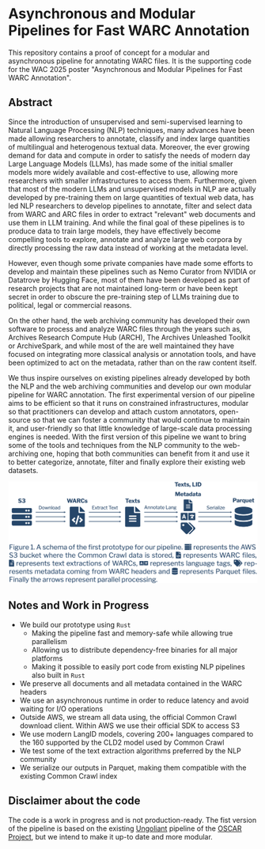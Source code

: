 # Asynchronous and Modular Pipelines for Fast WARC Annotation

This repository contains a proof of concept for a modular and asynchronous pipeline for annotating WARC files. It is the supporting code for the WAC 2025 poster "Asynchronous and Modular Pipelines for Fast WARC Annotation".

## Abstract

Since the introduction of unsupervised and semi-supervised learning to Natural Language Processing (NLP) techniques, many advances have been made allowing researchers to annotate, classify and index large quantities of multilingual and heterogenous textual data. Moreover, the ever growing demand for data and compute in order to satisfy the needs of modern day Large Language Models (LLMs), has made some of the initial smaller models more widely available and cost-effective to use, allowing more researchers with smaller infrastructures to access them. Furthermore, given that most of the modern LLMs and unsupervised models in NLP are actually developed by pre-training them on large quantities of textual web data, has led NLP researchers to develop pipelines to annotate, filter and select data from WARC and ARC files in order to extract "relevant" web documents and use them in LLM training. And while the final goal of these pipelines is to produce data to train large models, they have effectively become compelling tools to explore, annotate and analyze large web corpora by directly processing the raw data instead of working at the metadata level.

However, even though some private companies have made some efforts to develop and maintain these pipelines such as Nemo Curator from NVIDIA or Datatrove by Hugging Face, most of them have been developed as part of research projects that are not maintained long-term or have been kept secret in order to obscure the pre-training step of LLMs training due to political, legal or commercial reasons. 

On the other hand, the web archiving community has developed their own software to process and analyze WARC files through the years such as, Archives Research Compute Hub (ARCH), The Archives Unleashed Toolkit or ArchiveSpark, and while most of the are well maintained they have focused on integrating more classical analysis or annotation tools, and have been optimized to act on the metadata, rather than on the raw content itself. 

We thus inspire ourselves on existing pipelines already developed by both the NLP and the web archiving communities and develop our own modular pipeline for WARC annotation. The first experimental version of our pipeline aims to be efficient so that it runs on constrained infrastructures, modular so that practitioners can develop and attach custom annotators, open-source so that we can foster a community that would continue to maintain it, and user-friendly so that little knowledge of large-scale data processing engines is needed. With the first version of this pipeline we want to bring some of the tools and techniques from the NLP community to the web-archiving one, hoping that both communities can benefit from it and use it to better categorize, annotate, filter and finally explore their existing web datasets.

![A schema of the first prototype for our pipeline.](assets/pipeline_diagram.png "The first pipeline prototype")

## Notes and Work in Progress

- We build our prototype using `Rust`
  - Making the pipeline fast and memory-safe while allowing true parallelism
  - Allowing us to distribute dependency-free binaries for all major platforms
  - Making it possible to easily port code from existing NLP pipelines also built in `Rust`
- We preserve all documents and all metadata contained in the WARC headers
- We use an asynchronous runtime in order to reduce latency and avoid waiting for I/O operations
- Outside AWS, we stream all data using, the official Common Crawl download client. Within AWS we use their official SDK to access S3
- We use modern LangID models, covering 200+ languages compared to the 160 supported by the CLD2 model used by Common Crawl
- We test some of the text extraction algorithms preferred by the NLP community
- We serialize our outputs in Parquet, making them compatible with the existing Common Crawl index

## Disclaimer about the code

The code is a work in progress and is not production-ready. The fist version of the pipeline is based on the existing [Ungoliant](https://github.com/oscar-project/ungoliant) pipeline of the [OSCAR Project](https://oscar-project.org), but we intend to make it up-to date and more modular.
